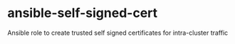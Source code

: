 # ansible-self-signed-cert
Ansible role to create trusted self signed certificates for intra-cluster traffic
